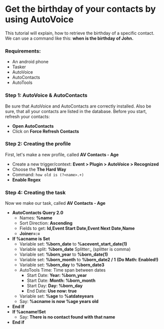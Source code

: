 # Get the birthday of your contacts by using AutoVoice
This tutorial will explain, how to retrieve the birthday of a specific contact.
We can use a command like this: **when is the birthday of John.**

### Requirements:
- An android phone
- Tasker
- AutoVoice
- AutoContacts
- AutoTools

### Step 1: AutoVoice & AutoContacts
Be sure that AutoVoice and AutoContacts are correctly installed. Also be sure, that all your contacts are listed in the database.
Before you start, refresh your contacts:
- **Open AutoContacts**
- Click on **Force Refresh Contacts**

### Step 2: Creating the profile
First, let's make a new profile, called **AV Contacts - Age**
- Create a new trigger/context: **Event > Plugin > AutoVoice > Recognized**
- Choose the **The Hard Way**
- Command: ```how old is (?<name>.+)```
- **Enable Regex**

### Step 4: Creating the task
Now we make our task, called **AV Contacts - Age**
- **AutoContacts Query 2.0**
  - Names: **%name**
  - Sort Direction: **Ascending**
  - Fields to get: **Id,Event Start Date,Event Next Date,Name**
  - **Joiner=:=**
- **If %acname is Set**
  - Variable set: **%born_date** to **%acevent_start_date(1)**
  - Variable split: **%born_date** Splitter:**,** (splitter is comma)
  - Variable set: **%born_year** to **%born_date(1)**
  - Variable set: **%born_month** to **%born_date2 / 1** **(Do Math: Enabled!)**
  - Variable set: **%born_day** to **%born_date3**
  - AutoTools Time: Time span between dates
    - Start Date: **Year: %born_year**
    - Start Date: **Month: %born_month**
    - Start Day: **Day: %born_day**
    - End Date: **Use now: true**
  - Variable set: **%age** to **%atdateyears**
  - Say: **%acname is now %age years old**
- **End If**  
- **If %acname!Set**
  - Say: **There is no contact found with that name**
- **End if**


